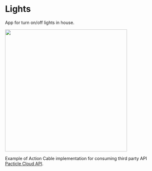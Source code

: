# Lights

App for turn on/off lights in house.

<img src="http://i.imgur.com/DBIMHkv.jpg" width="400">

Example of Action Cable implementation for consuming third party API [Pacticle Cloud API](https://docs.particle.io/reference/api/).

